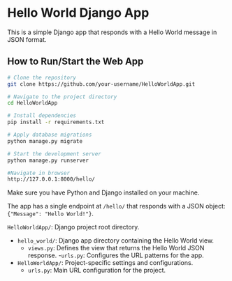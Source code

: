 # Hello World Django App

This is a simple Django app that responds with a Hello World message in JSON format.

## How to Run/Start the Web App

```bash
# Clone the repository
git clone https://github.com/your-username/HelloWorldApp.git

# Navigate to the project directory
cd HelloWorldApp

# Install dependencies
pip install -r requirements.txt

# Apply database migrations
python manage.py migrate

# Start the development server
python manage.py runserver

#Navigate in browser
http://127.0.0.1:8000/hello/
```

Make sure you have Python and Django installed on your machine.

The app has a single endpoint at `/hello/` that responds with a JSON object: `{"Message": "Hello World!"}`.

`HelloWorldApp/`: Django project root directory.
- `hello_world/`: Django app directory containing the Hello World view.
  - `views.py`: Defines the view that returns the Hello World JSON response.
  -`urls.py`: Configures the URL patterns for the app.
- `HelloWorldApp/`: Project-specific settings and configurations.
  - `urls.py`: Main URL configuration for the project.
 
